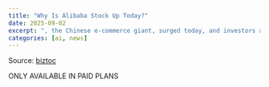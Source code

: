 ```yaml
---
title: "Why Is Alibaba Stock Up Today?"
date: 2025-09-02
excerpt: ", the Chinese e-commerce giant, surged today, and investors are pretty stoked. The jump was not about one single headline but a mix of strong results, big moves in artificial intelligence, new backing from Wall Street, and heavy institutional buying. Together, these factors pushed BABA shares..."
categories: [ai, news]
---
```


Source: [biztoc](https://biztoc.com/x/330c4557097c32d1)

ONLY AVAILABLE IN PAID PLANS